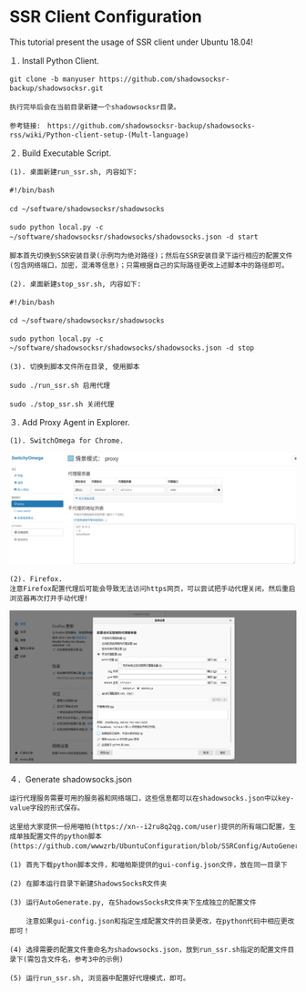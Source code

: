 # SSR Client Configuration
This tutorial present the usage of SSR client under Ubuntu 18.04!

１. Install Python Client.

    git clone -b manyuser https://github.com/shadowsocksr-backup/shadowsocksr.git

    执行完毕后会在当前目录新建一个shadowsocksr目录。

    参考链接:　https://github.com/shadowsocksr-backup/shadowsocks-rss/wiki/Python-client-setup-(Mult-language)

２. Build Executable Script.

    (1). 桌面新建run_ssr.sh, 内容如下:

    #!/bin/bash

    cd ~/software/shadowsocksr/shadowsocks　

    sudo python local.py -c ~/software/shadowsocksr/shadowsocks/shadowsocks.json -d start　

    脚本首先切换到SSR安装目录(示例均为绝对路径)；然后在SSR安装目录下运行相应的配置文件(包含网络端口，加密，混淆等信息)；只需根据自己的实际路径更改上述脚本中的路径即可。

    (2). 桌面新建stop_ssr.sh, 内容如下:

    #!/bin/bash

    cd ~/software/shadowsocksr/shadowsocks

    sudo python local.py -c ~/software/shadowsocksr/shadowsocks/shadowsocks.json -d stop

    (3). 切换到脚本文件所在目录, 使用脚本

    sudo ./run_ssr.sh 启用代理

    sudo ./stop_ssr.sh 关闭代理

３. Add Proxy Agent in Explorer.

    (1). SwitchOmega for Chrome.
![avatar](https://github.com/wwwzrb/UbuntuConfiguration/blob/SSRConfig/ChromeSwitchOmega.png)

    (2). Firefox.
    注意Firefox配置代理后可能会导致无法访问https网页，可以尝试把手动代理关闭，然后重启浏览器再次打开手动代理!
![avatar](https://github.com/wwwzrb/UbuntuConfiguration/blob/SSRConfig/FirefoxProxy.png)

４．Generate shadowsocks.json

    运行代理服务需要可用的服务器和网络端口，这些信息都可以在shadowsocks.json中以key-value字段的形式保存。
    
    这里给大家提供一份用喵帕(https://xn--i2ru8q2qg.com/user)提供的所有端口配置，生成单独配置文件的python脚本(https://github.com/wwwzrb/UbuntuConfiguration/blob/SSRConfig/AutoGenerate.py)。
    
    (1) 首先下载python脚本文件，和喵帕斯提供的gui-config.json文件，放在同一目录下
    
    (2) 在脚本运行目录下新建ShadowsSocksR文件夹
    
    (3) 运行AutoGenerate.py, 在ShadowsSocksR文件夹下生成独立的配置文件
    
        注意如果gui-config.json和指定生成配置文件的目录更改，在python代码中相应更改即可！
    
    (4) 选择需要的配置文件重命名为shadowsocks.json，放到run_ssr.sh指定的配置文件目录下(需包含文件名，参考3中的示例)
    
    (5) 运行run_ssr.sh, 浏览器中配置好代理模式，即可。





